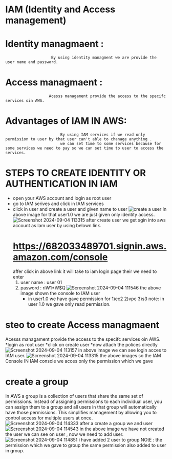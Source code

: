 # IAM (Identity and Access management)
# Identity managmaent : 
                        By using identity managment we are provide the user name and password.
# Access managmaent :                        
                       Acesss managament provide the access to the specifc services oin AWS.   
 # Advantages of IAM IN AWS:
                            By using IAM services if we read only permission to user by that user can't able to chanage anything .
                            we can set time to some services because for some services we need to pay so we can set time to user to access the services.
 # STEPS TO CREATE IDENTITY OR AUTHENTICATION IN IAM 
 * open your AWS account and login as root user
 * go to IAM serives and click in IAM services
 * click in user and create a user and given name to user
   ![create a user](https://github.com/user-attachments/assets/6ba71cf4-709a-44f9-884d-5c8835bfcb5e)
   In above image for that user1.0 we are just given only identity access.![Screenshot 2024-09-04 113315](https://github.com/user-attachments/assets/8c2073aa-9afe-4428-bf35-dad192474430)
   after create user we  get sgin into aws account as Iam user by using belown link.
   # https://682033489701.signin.aws.amazon.com/console
   affer click in above link it will take to iam login page their we need to enter
   1) user name : user 01
   2) pasword : riW1*W$Q
      ![Screenshot 2024-09-04 111546](https://github.com/user-attachments/assets/12c9fd56-c775-47df-a288-573f1375c491)
      the above image shown the console to IAM user
      * in user1.0 we have gave permission for
        1)ec2
        2)vpc
        3)s3
        note: in user 1.0 we gave only read permission.
  # steo to create Access managmaent
   Acesss managament provide the access to the specifc services oin AWS.   
   *login as root user
   *click on create user
   *now attach the polices directly![Screenshot 2024-09-04 113157](https://github.com/user-attachments/assets/17bec6a4-c17a-46ad-b863-cfea1a293429)
   in above image we can see login acces to IAM user.
   ![Screenshot 2024-09-04 113315](https://github.com/user-attachments/assets/8cfb5653-7da9-406d-a08d-0e1356bb4ec1)
the above images so the IAM Console
IN IAM console we acces only the  permission which we gave
# create a group 
In AWS a group is a collection of users that share the same set of permissions. Instead of assigning permissions to each individual user, you can assign them to a group and all users in that group will automatically have those permissions. This simplifies management by allowing you to control access for multiple users at once.
![Screenshot 2024-09-04 114333](https://github.com/user-attachments/assets/3e1f6c57-6980-42f5-96c2-3ce42b134147)
after a create a group we and user
![Screenshot 2024-09-04 114543](https://github.com/user-attachments/assets/e95d2891-1667-47d9-a577-86e29889d57e)
in the above image we have not created the user
we can see on user , now we need to add user.
![Screenshot 2024-09-04 114851](https://github.com/user-attachments/assets/e7f1cbda-efb9-42c1-8aa9-4b56dd70cb0a)
i have added 2 user to group
NOtE : the  permission which we gave to group the same  permission also added to user in group.





